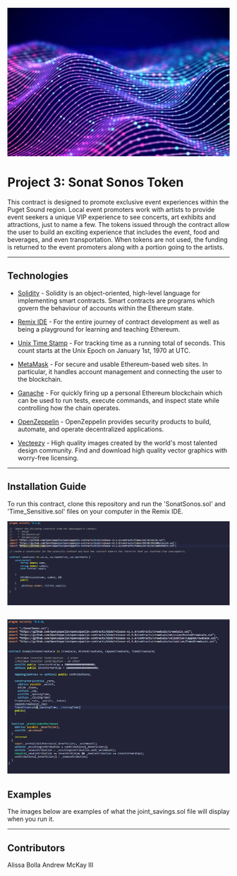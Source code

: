 ![](./Images/light_waves.jpg)

# Project 3: Sonat Sonos Token
This contract is designed to promote exclusive event experiences within the Puget Sound region.  Local event promoters work with artists to provide event seekers a unique VIP experience to see concerts, art exhibits and attractions, just to name a few.  The tokens issued through the contract allow the user to build an exciting experience that includes the event, food and beverages, and even transportation.  When tokens are not used, the funding is returned to the event promoters along with a portion going to the artists.




---

## Technologies

* [Solidity](https://docs.soliditylang.org/en/v0.8.9/) - Solidity is an object-oriented, high-level language for implementing smart contracts. Smart contracts are programs which govern the behaviour of accounts within the Ethereum state.

* [Remix IDE](https://remix-ide.readthedocs.io/en/latest/) - For the entire journey of contract development as well as being a playground for learning and teaching Ethereum.

* [Unix Time Stamp](https://www.unixtimestamp.com/index.php) - For tracking time as a running total of seconds. This count starts at the Unix Epoch on January 1st, 1970 at UTC.

* [MetaMask](https://docs.metamask.io/guide/) - For secure and usable Ethereum-based web sites. In particular, it handles account management and connecting the user to the blockchain.

* [Ganache](https://www.trufflesuite.com) - For quickly firing up a personal Ethereum blockchain which can be used to run tests, execute commands, and inspect state while controlling how the chain operates.

* [OpenZeppelin](https://docs.openzeppelin.com/openzeppelin/) - OpenZeppelin provides security products to build, automate, and operate decentralized applications.

* [Vecteezy](https://www.vecteezy.com/) - High quality images created by the world's most talented design community. Find and download high quality vector graphics with worry-free licensing.

---

## Installation Guide

To run this contract, clone this repository and run the 'SonatSonos.sol' and 'Time_Sensitive.sol' files on your computer in the Remix IDE. 

![SonatSonos](./Images/SonatSonos.PNG)

![TimeSensitive](./Images/TimeSensitive.PNG)
---

## Examples

The images below are examples of what the joint_savings.sol file will display when you run it.

---

## Contributors

Alissa Bolla
Andrew McKay III
